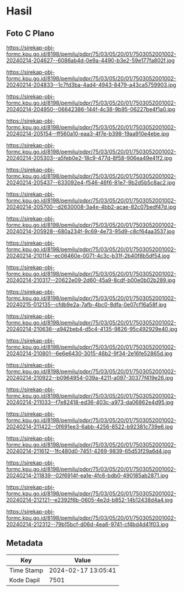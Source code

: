 # Hasil

## Foto C Plano

https://sirekap-obj-formc.kpu.go.id/8198/pemilu/pdpr/75/03/05/20/01/7503052001002-20240214-204627--6086ab4d-0e9a-4490-b3e2-59e177fa802f.jpg

https://sirekap-obj-formc.kpu.go.id/8198/pemilu/pdpr/75/03/05/20/01/7503052001002-20240214-204833--1c7fd3ba-4ad4-4943-8479-a43ca5759903.jpg

https://sirekap-obj-formc.kpu.go.id/8198/pemilu/pdpr/75/03/05/20/01/7503052001002-20240214-204950--06642386-144f-4c38-9b95-06227be4f1a0.jpg

https://sirekap-obj-formc.kpu.go.id/8198/pemilu/pdpr/75/03/05/20/01/7503052001002-20240214-205154--ff560a10-eaa3-4f7e-b398-19aa910e4ebe.jpg

https://sirekap-obj-formc.kpu.go.id/8198/pemilu/pdpr/75/03/05/20/01/7503052001002-20240214-205303--a5feb0e2-18c9-477d-8f58-906ea49e41f2.jpg

https://sirekap-obj-formc.kpu.go.id/8198/pemilu/pdpr/75/03/05/20/01/7503052001002-20240214-205437--633092e4-f546-46f6-81e7-9b2d5b5c8ac2.jpg

https://sirekap-obj-formc.kpu.go.id/8198/pemilu/pdpr/75/03/05/20/01/7503052001002-20240214-205700--d2630008-3a4e-4bb2-acae-82c07bedf47d.jpg

https://sirekap-obj-formc.kpu.go.id/8198/pemilu/pdpr/75/03/05/20/01/7503052001002-20240214-205928--680a234f-9c69-4e73-95d9-c8cf64aa3537.jpg

https://sirekap-obj-formc.kpu.go.id/8198/pemilu/pdpr/75/03/05/20/01/7503052001002-20240214-210114--ec06460e-0071-4c3c-b31f-2b40f8b5df54.jpg

https://sirekap-obj-formc.kpu.go.id/8198/pemilu/pdpr/75/03/05/20/01/7503052001002-20240214-210317--20622e09-2d60-45a9-8cdf-b00e0b02b289.jpg

https://sirekap-obj-formc.kpu.go.id/8198/pemilu/pdpr/75/03/05/20/01/7503052001002-20240215-012135--cfdb9e2a-7afb-4bc0-8dfa-0e07cf16a58f.jpg

https://sirekap-obj-formc.kpu.go.id/8198/pemilu/pdpr/75/03/05/20/01/7503052001002-20240214-210636--a942beb4-d5c4-4135-9826-95c492929e40.jpg

https://sirekap-obj-formc.kpu.go.id/8198/pemilu/pdpr/75/03/05/20/01/7503052001002-20240214-210801--6e6e6430-3015-46b2-9f34-2e16fe52865d.jpg

https://sirekap-obj-formc.kpu.go.id/8198/pemilu/pdpr/75/03/05/20/01/7503052001002-20240214-210922--b0964954-039a-4211-a097-30377f419e26.jpg

https://sirekap-obj-formc.kpu.go.id/8198/pemilu/pdpr/75/03/05/20/01/7503052001002-20240214-211033--f7e82418-ed36-403c-a973-da06862e4d95.jpg

https://sirekap-obj-formc.kpu.go.id/8198/pemilu/pdpr/75/03/05/20/01/7503052001002-20240214-211422--0f691ee3-6abb-4256-8522-b92381c739e6.jpg

https://sirekap-obj-formc.kpu.go.id/8198/pemilu/pdpr/75/03/05/20/01/7503052001002-20240214-211612--1fc480d0-7451-4269-9839-65d53f29a6d4.jpg

https://sirekap-obj-formc.kpu.go.id/8198/pemilu/pdpr/75/03/05/20/01/7503052001002-20240214-211839--02f6914f-ea1e-4fc6-bdb0-490185ab2871.jpg

https://sirekap-obj-formc.kpu.go.id/8198/pemilu/pdpr/75/03/05/20/01/7503052001002-20240214-212121--e2392f6b-0605-4e2d-b852-14b12438d4a4.jpg

https://sirekap-obj-formc.kpu.go.id/8198/pemilu/pdpr/75/03/05/20/01/7503052001002-20240214-212312--79b15bcf-d06d-4ea6-9741-cf4bd4d41f03.jpg


## Metadata

| Key        | Value               |
| ---------- | ------------------- |
| Time Stamp | 2024-02-17 13:05:41 |
| Kode Dapil | 7501                |



